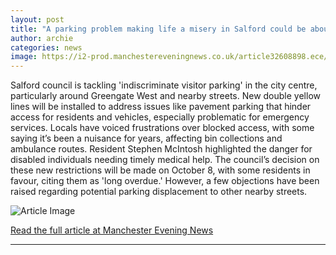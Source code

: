 ```yaml
---
layout: post
title: "A parking problem making life a misery in Salford could be about to end"
author: archie
categories: news
image: https://i2-prod.manchestereveningnews.co.uk/article32608898.ece/ALTERNATES/s1200/0_JS383289845.jpg
---
```

Salford council is tackling 'indiscriminate visitor parking' in the city centre, particularly around Greengate West and nearby streets. New double yellow lines will be installed to address issues like pavement parking that hinder access for residents and vehicles, especially problematic for emergency services. Locals have voiced frustrations over blocked access, with some saying it’s been a nuisance for years, affecting bin collections and ambulance routes. Resident Stephen McIntosh highlighted the danger for disabled individuals needing timely medical help. The council’s decision on these new restrictions will be made on October 8, with some residents in favour, citing them as 'long overdue.' However, a few objections have been raised regarding potential parking displacement to other nearby streets.

![Article Image](https://i2-prod.manchestereveningnews.co.uk/article32608898.ece/ALTERNATES/s1200/0_JS383289845.jpg)

[Read the full article at Manchester Evening News](https://www.manchestereveningnews.co.uk/news/greater-manchester-news/parking-problem-making-life-misery-32608897)

---
